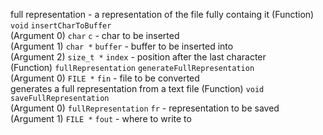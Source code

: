 full representation - a representation of the file fully containg it
(Function) `void` `insertCharToBuffer`  
(Argument 0)
		`char` `c` - char to be inserted  
(Argument 1)
		`char *` `buffer` - buffer to be inserted into  
(Argument 2)
		`size_t *` `index` - position after the last character  
(Function) `fullRepresentation` `generateFullRepresentation`  
(Argument 0)
		`FILE *` `fin` - file to be converted  
generates a full representation from a text file
(Function) `void` `saveFullRepresentation`  
(Argument 0)
		`fullRepresentation` `fr` - representation to be saved  
(Argument 1)
		`FILE *` `fout` - where to write to  
